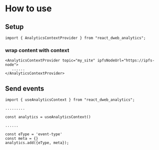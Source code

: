 # How to use

## Setup 

    import { AnalyticsContextProvider } from "react_dweb_analytics";

### wrap content with context
    <AnalyticsContextProvider topic="my_site" ipfsNodeUrl="https://ipfs-node">
       ......
    </AnalyticsContextProvider>



## Send events
    import { useAnalyticsContext } from "react_dweb_analytics";
    
    .........

    const analytics = useAnalyticsContext()

    ......

    const eType = 'event-type'
    const meta = {}
    analytics.add({eType, meta});


